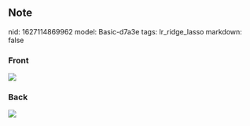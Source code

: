 ## Note
nid: 1627114869962
model: Basic-d7a3e
tags: lr_ridge_lasso
markdown: false

### Front
<img src="paste-1d4563f9684cb4b82bab82fb517cfcb4eb063c4d.jpg">

### Back
<img src="paste-cfa6a6ce1fcc55c00fb0951beb21259f0e35fc6a.jpg">
